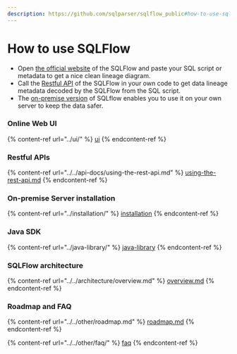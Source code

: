 ```yaml
---
description: https://github.com/sqlparser/sqlflow_public#how-to-use-sqlflow
---
```


# How to use SQLFlow

* Open [the official website](https://sqlflow.gudusoft.com/) of the SQLFlow and paste your SQL script or metadata to get a nice clean lineage diagram.
* Call the [Restful API](https://github.com/sqlparser/sqlflow\_public/blob/master/api) of the SQLFlow in your own code to get data lineage metadata decoded by the SQLFlow from the SQL script.
* The [on-premise version](https://github.com/sqlparser/sqlflow\_public/blob/master/install\_sqlflow.md) of SQLflow enables you to use it on your own server to keep the data safer.

### Online Web UI

{% content-ref url="../ui/" %}
[ui](../ui/)
{% endcontent-ref %}

### Restful APIs

{% content-ref url="../../api-docs/using-the-rest-api.md" %}
[using-the-rest-api.md](../../api-docs/using-the-rest-api.md)
{% endcontent-ref %}

### On-premise Server installation

{% content-ref url="../installation/" %}
[installation](../installation/)
{% endcontent-ref %}

### Java SDK

{% content-ref url="../java-library/" %}
[java-library](../java-library/)
{% endcontent-ref %}

### SQLFlow architecture

{% content-ref url="../../architecture/overview.md" %}
[overview.md](../../architecture/overview.md)
{% endcontent-ref %}

### Roadmap and FAQ

{% content-ref url="../../other/roadmap.md" %}
[roadmap.md](../../other/roadmap.md)
{% endcontent-ref %}

{% content-ref url="../../other/faq/" %}
[faq](../../other/faq/)
{% endcontent-ref %}
